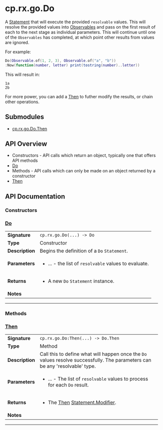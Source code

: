 # cp.rx.go.Do

A [Statement](cp.rx.go.Statement.md) that will execute the provided `resolvable` values.
This will resolve the provided values into [Observables](cp.rx.Observable.md) and pass on the
first result of each to the next stage as individual parameters.
This will continue until one of the `Observables` has completed, at which
point other results from values are ignored.

For example:

```lua
Do(Observable.of(1, 2, 3), Observable.of("a", "b"))
:Now(function(number, letter) print(tostring(number)..letter))
```

This will result in:

```
1a
2b
```

For more power, you can add a [Then](#Then) to futher modify the results, or chain other operations.

## Submodules
 * [cp.rx.go.Do.Then](cp.rx.go.Do.Then.md)

## API Overview
* Constructors - API calls which return an object, typically one that offers API methods
 * [Do](#Do)
* Methods - API calls which can only be made on an object returned by a constructor
 * [Then](#Then)

## API Documentation

### Constructors


### [Do](#Do)

|                                             |                                                                                     |
| --------------------------------------------|-------------------------------------------------------------------------------------|
| **Signature**                               | `cp.rx.go.Do(...) -> Do`                                                                    |
| **Type**                                    | Constructor                                                                     |
| **Description**                             | Begins the definition of a `Do` `Statement`.                                                                     |
| **Parameters**                              | <ul><li>...      - the list of `resolvable` values to evaluate.</li></ul> |
| **Returns**                                 | <ul><li>A new `Do` `Statement` instance.</li></ul>          |
| **Notes**                                   | <ul></ul>                |

---
### Methods


### [Then](#Then)

|                                             |                                                                                     |
| --------------------------------------------|-------------------------------------------------------------------------------------|
| **Signature**                               | `cp.rx.go.Do:Then(...) -> Do.Then`                                                                    |
| **Type**                                    | Method                                                                     |
| **Description**                             | Call this to define what will happen once the `Do` values resolve successfully. The parameters can be any 'resolvable' type.                                                                     |
| **Parameters**                              | <ul><li>...  - The list of `resolvable` values to process for each `Do` result.</li></ul> |
| **Returns**                                 | <ul><li>The [Then](cp.rx.go.Do.Then.md) [Statement.Modifier](cp.rx.go.Statement.Modifier.md).</li></ul>          |
| **Notes**                                   | <ul></ul>                |

---
